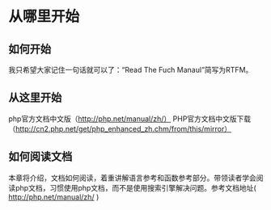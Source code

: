# 从哪里开始

## 如何开始

我只希望大家记住一句话就可以了：“Read The Fuch Manaul”简写为RTFM。

## 从这里开始

php官方文档中文版（http://php.net/manual/zh/）
PHP官方文档中文版下载（http://cn2.php.net/get/php_enhanced_zh.chm/from/this/mirror）


## 如何阅读文档

本章将介绍，文档如何阅读，着重讲解语言参考和函数参考部分。带领读者学会阅读php文档，习惯使用php文档，而不是使用搜索引擎解决问题。参考文档地址( http://php.net/manual/zh/ )

